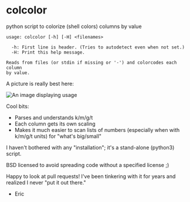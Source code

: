 # colcolor
python script to colorize (shell colors) columns by value

    usage: colcolor [-h] [-H] <filenames>
    
      -h: First line is header. (Tries to autodetect even when not set.)
      -H: Print this help message.
    
    Reads from files (or stdin if missing or '-') and colorcodes each column
    by value.

A picture is really best here:

![An image displaying usage](https://user-images.githubusercontent.com/5131911/172989557-91cfb0bd-f8b9-45a1-b3e6-c303f2253762.png)

Cool bits:
 * Parses and understands k/m/g/t
 * Each column gets its own scaling
 * Makes it much easier to scan lists of numbers (especially when with k/m/g/t units) for "what's big/small"

I haven't bothered with any "installation"; it's a stand-alone (python3) script.

BSD licensed to avoid spreading code without a specified license ;)

Happy to look at pull requests! I've been tinkering with it for years and realized I never "put it out there."

 - Eric
